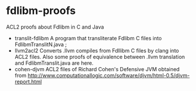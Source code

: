 # fdlibm-proofs
ACL2 proofs about Fdlibm in C and Java
- translit-fdlibm  A program that transliterate Fdlibm C files into FdlibmTranslitN.java ;
- llvm2acl2   Converts .llvm compiles from Fdllibm C files by clang into ACL2 files.
              Also some proofs of equivalence between .llvm translation and FdlibmTranslit.java are here.
- cohen-djvm  ACL2 files of Richard Cohen's Defensive JVM obtained from
              http://www.computationallogic.com/software/djvm/html-0.5/djvm-report.html

